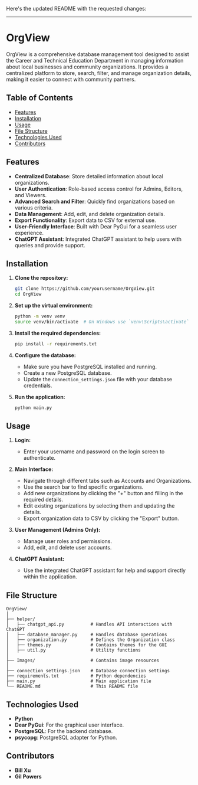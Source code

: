 Here's the updated README with the requested changes:

---

# OrgView

OrgView is a comprehensive database management tool designed to assist the Career and Technical Education Department in managing information about local businesses and community organizations. It provides a centralized platform to store, search, filter, and manage organization details, making it easier to connect with community partners.

## Table of Contents

- [Features](#features)
- [Installation](#installation)
- [Usage](#usage)
- [File Structure](#file-structure)
- [Technologies Used](#technologies-used)
- [Contributors](#contributors)

## Features

- **Centralized Database**: Store detailed information about local organizations.
- **User Authentication**: Role-based access control for Admins, Editors, and Viewers.
- **Advanced Search and Filter**: Quickly find organizations based on various criteria.
- **Data Management**: Add, edit, and delete organization details.
- **Export Functionality**: Export data to CSV for external use.
- **User-Friendly Interface**: Built with Dear PyGui for a seamless user experience.
- **ChatGPT Assistant**: Integrated ChatGPT assistant to help users with queries and provide support.

## Installation

1. **Clone the repository:**
    ```bash
    git clone https://github.com/yourusername/OrgView.git
    cd OrgView
    ```

2. **Set up the virtual environment:**
    ```bash
    python -m venv venv
    source venv/bin/activate  # On Windows use `venv\Scripts\activate`
    ```

3. **Install the required dependencies:**
    ```bash
    pip install -r requirements.txt
    ```

4. **Configure the database:**
    - Make sure you have PostgreSQL installed and running.
    - Create a new PostgreSQL database.
    - Update the `connection_settings.json` file with your database credentials.

5. **Run the application:**
    ```bash
    python main.py
    ```

## Usage

1. **Login:**
    - Enter your username and password on the login screen to authenticate.

2. **Main Interface:**
    - Navigate through different tabs such as Accounts and Organizations.
    - Use the search bar to find specific organizations.
    - Add new organizations by clicking the "+" button and filling in the required details.
    - Edit existing organizations by selecting them and updating the details.
    - Export organization data to CSV by clicking the "Export" button.

3. **User Management (Admins Only):**
    - Manage user roles and permissions.
    - Add, edit, and delete user accounts.

4. **ChatGPT Assistant:**
    - Use the integrated ChatGPT assistant for help and support directly within the application.

## File Structure

```
OrgView/
│
├── helper/
│   ├── chatgpt_api.py          # Handles API interactions with ChatGPT
│   ├── database_manager.py     # Handles database operations
│   ├── organization.py         # Defines the Organization class
│   ├── themes.py               # Contains themes for the GUI
│   ├── util.py                 # Utility functions
│
├── Images/                     # Contains image resources
│
├── connection_settings.json    # Database connection settings
├── requirements.txt            # Python dependencies
├── main.py                     # Main application file
└── README.md                   # This README file
```

## Technologies Used

- **Python**
- **Dear PyGui**: For the graphical user interface.
- **PostgreSQL**: For the backend database.
- **psycopg**: PostgreSQL adapter for Python.

## Contributors

- **Bill Xu**
- **Gil Powers**
